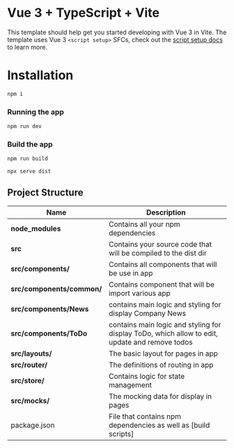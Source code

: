 # Vue 3 + TypeScript + Vite

This template should help get you started developing with Vue 3 in Vite. The template uses Vue 3 `<script setup>` SFCs, check out the [script setup docs](https://v3.vuejs.org/api/sfc-script-setup.html#sfc-script-setup) to learn more.

# Installation

```bash
npm i
```

### Running the app

```bash
npm run dev
```
### Build the app

```bash
npm run build
```

```
npx serve dist
```
## Project Structure

| Name | Description |
| ------------------------ | --------------------------------------------------------------------------------------------- |
| **node_modules**         | Contains all your npm dependencies                                                            |
| **src**                  | Contains your source code that will be compiled to the dist dir                               |
| **src/components/**      | Contains all components that will be use in app                                               |
| **src/components/common/** | Contains component that will be import various app                                          |
| **src/components/News**  | contains main logic and styling for display Company News                                      |
| **src/components/ToDo**  | contains main logic and styling for display ToDo, which allow to edit, update and remove todos|
| **src/layouts/**         | The basic layout for pages in app                                                             |
| **src/router/**          | The definitions of routing in app                                                             |
| **src/store/**           | Contains logic for state management                                                           |
| **src/mocks/**           | The mocking data for display in pages                                                         |
| package.json             | File that contains npm dependencies as well as [build scripts]
